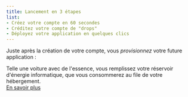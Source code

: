 ```yaml
---
title: Lancement en 3 étapes 
list:
- Créez votre compte en 60 secondes
- Créditez votre compte de "drops"
- Déployez votre application en quelques clics
---
```

Juste après la création de votre compte, vous _provisionnez_ votre future application&nbsp;:

Telle une voiture avec de l'essence, vous remplissez votre réservoir d'énergie informatique, que vous consommerez au file de votre hébergement.  
<a href="./the-cloud/solution/controlled-consumption.html">En savoir plus</a>